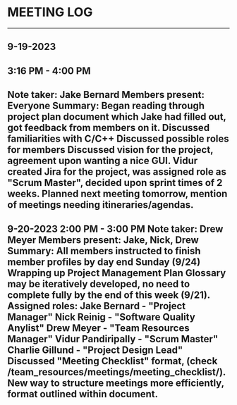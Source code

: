 # MEETING LOG
<!-- FORMAT
DATE
TIME
Note taker: <name>
Members present: <members> or "Everyone"
Summary:
  Point 1 happened.
  Point 2 happened. We discussed within that:
	Point 2 Sub-point 1, which is a sub-point of Point 2
	Point 2 Sub-point 2
  Point 3 etc.
-->
-----------------------------------------------------------------------------------------------------------------
## 9-19-2023
## 3:16 PM - 4:00 PM
Note taker: Jake Bernard
Members present: Everyone
Summary:
  Began reading through project plan document which Jake had filled out,
got feedback from members on it.
  Discussed familiarities with C/C++
  Discussed possible roles for members
  Discussed vision for the project, agreement upon wanting a nice GUI.
  Vidur created Jira for the project, was assigned role as "Scrum Master",
decided upon sprint times of 2 weeks.
  Planned next meeting tomorrow, mention of meetings needing itineraries/agendas.
-----------------------------------------------------------------------------------------------------------------
9-20-2023
2:00 PM - 3:00 PM
Note taker: Drew Meyer
Members present: Jake, Nick, Drew
Summary:
  All members instructed to finish member profiles by day end Sunday (9/24)
  Wrapping up Project Management Plan
    Glossary may be iteratively developed, no need to complete fully by the end of this week (9/21).
  Assigned roles:
    Jake Bernard - "Project Manager"
    Nick Reinig - "Software Quality Anylist"
    Drew Meyer - "Team Resources Manager"
    Vidur Pandiripally - "Scrum Master"
    Charlie Gillund - "Project Design Lead"
  Discussed "Meeting Checklist" format, (check /team_resources/meetings/meeting_checklist/).
    New way to structure meetings more efficiently, format outlined within document.
  -----------------------------------------------------------------------------------------------------------------
